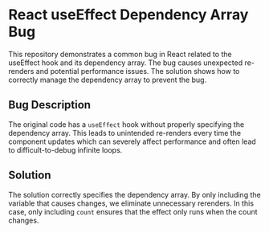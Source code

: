 # React useEffect Dependency Array Bug
This repository demonstrates a common bug in React related to the useEffect hook and its dependency array.  The bug causes unexpected re-renders and potential performance issues. The solution shows how to correctly manage the dependency array to prevent the bug.

## Bug Description
The original code has a `useEffect` hook without properly specifying the dependency array.  This leads to unintended re-renders every time the component updates which can severely affect performance and often lead to difficult-to-debug infinite loops. 

## Solution
The solution correctly specifies the dependency array.  By only including the variable that causes changes, we eliminate unnecessary rerenders. In this case, only including `count` ensures that the effect only runs when the count changes.